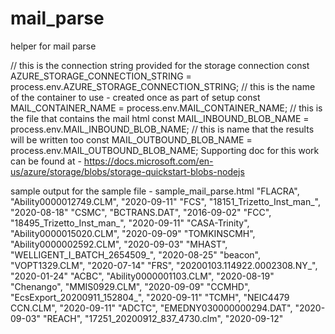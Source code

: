 # mail_parse
helper for mail parse

// this is the connection string provided for the storage connection
const AZURE_STORAGE_CONNECTION_STRING = process.env.AZURE_STORAGE_CONNECTION_STRING;
// this is the name of the container to use - created once as part of setup
const MAIL_CONTAINER_NAME = process.env.MAIL_CONTAINER_NAME;
// this is the file that contains the mail html
const MAIL_INBOUND_BLOB_NAME = process.env.MAIL_INBOUND_BLOB_NAME;
// this is name that the results will be written too
const MAIL_OUTBOUND_BLOB_NAME = process.env.MAIL_OUTBOUND_BLOB_NAME;
Supporting doc for this work can be found at -
https://docs.microsoft.com/en-us/azure/storage/blobs/storage-quickstart-blobs-nodejs

sample output for the sample file - sample_mail_parse.html
"FLACRA", "Ability0000012749.CLM", "2020-09-11"
"FCS", "18151_Trizetto_Inst_man_", "2020-08-18"
"CSMC", "BCTRANS.DAT", "2016-09-02"
"FCC", "18495_Trizetto_Inst_man_", "2020-09-11"
"CASA-Trinity", "Ability0000015020.CLM", "2020-09-09"
"TOMKINSCMH", "Ability0000002592.CLM", "2020-09-03"
"MHAST", "WELLIGENT_I_BATCH_2654509_", "2020-08-25"
"beacon", "VOPT1329.CLM", "2020-07-14"
"FRS", "20200103.114922.0002308.NY_", "2020-01-24"
"ACBC", "Ability0000001103.CLM", "2020-08-19"
"Chenango", "MMIS0929.CLM", "2020-09-09"
"CCMHD", "EcsExport_20200911_152804_", "2020-09-11"
"TCMH", "NEIC4479 CCN.CLM", "2020-09-11"
"ADCTC", "EMEDNY030000000294.DAT", "2020-09-03"
"REACH", "17251_20200912_837_4730.clm", "2020-09-12"
